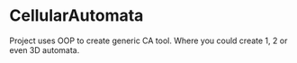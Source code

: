 # CellularAutomata
Project uses OOP to create generic CA tool. Where you could create 1, 2 or even 3D automata.
